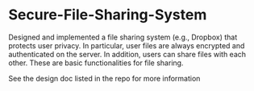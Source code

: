 # Secure-File-Sharing-System
Designed and implemented a file sharing system (e.g., Dropbox) that protects user privacy. In particular, user files are always encrypted and authenticated on the server. In addition, users can share files with each other. These are basic functionalities for file sharing.

See the design doc listed in the repo for more information
